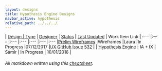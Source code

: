 ```yaml
---
layout: designs
title: Hypothesis Engine Designs
navbar_active: hypothesis
relative_path: ../../../
---
```


| <a href="javascript:SortTable(0);" id="designTableTitle" class="sort">Design | <a href="javascript:SortTable(1);" id="designTableType" class="sort">Type</a> | <a href="javascript:SortTable(2);" id="designTableDesigner" class="sort">Designer</a> | <a href="javascript:SortTable(3);" id="designTableStatus" class="sort">Status<a/> | <a href="javascript:SortTable(4, 'D', 'mdy');" id="designTableUpdate" class="sort">Last Updated</a> | <span id="designTableWILinks">Work Item Link</span>
| :---                                              |:---                   |:---           |:---               |:---               |:---                                                                                                      |:---
|[Prelim Wireframes](https://redhat.invisionapp.com/share/XMCK7FO6R#/243441828_Access_Hypothesis)                |Wireframes              |Laura         |In Progress      |07/12/2017         |[UX GitHub Issue 532](https://github.com/fabric8-ui/fabric8-ux/issues/532)      |
| [Hypothesis Engine](https://drive.google.com/open?id=1jYGo2zXqSCiyCsBCDtU2oQlmLR4OodfY)             | IA + IX               | Samir    | In Progress       | 10/01/2018  |

###### All markdown written using this [cheatsheet](https://github.com/adam-p/markdown-here/wiki/Markdown-Cheatsheet).
